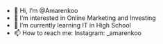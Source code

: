 - 👋 Hi, I’m @Amarenkoo
- 👀 I’m interested in Online Marketing and Investing
- 🌱 I’m currently learning IT in High School
- 📫 How to reach me: Instagram: _amarenkoo

<!---
Amarenkoo/Amarenkoo is a ✨ special ✨ repository because its `README.md` (this file) appears on your GitHub profile.
You can click the Preview link to take a look at your changes.
--->
